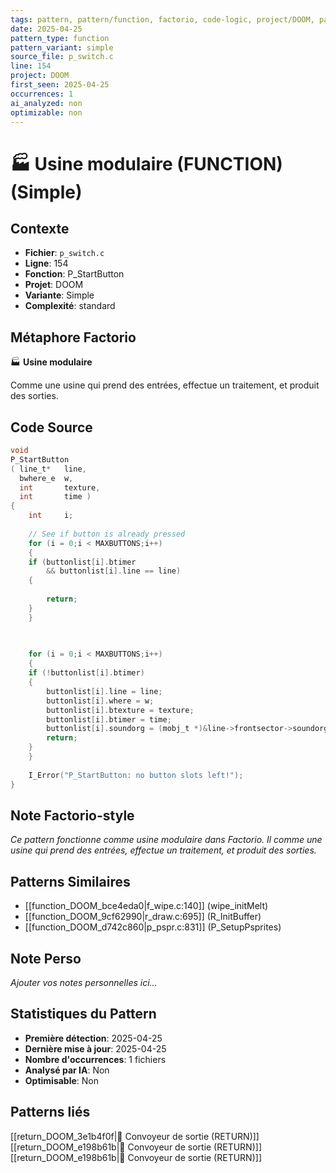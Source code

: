 ```yaml
---
tags: pattern, pattern/function, factorio, code-logic, project/DOOM, pattern/variant/simple
date: 2025-04-25
pattern_type: function
pattern_variant: simple
source_file: p_switch.c
line: 154
project: DOOM
first_seen: 2025-04-25
occurrences: 1
ai_analyzed: non
optimizable: non
---
```


# 🏭 Usine modulaire (FUNCTION) (Simple)

## Contexte
- **Fichier**: `p_switch.c`
- **Ligne**: 154
- **Fonction**: P_StartButton
- **Projet**: DOOM
- **Variante**: Simple
- **Complexité**: standard

## Métaphore Factorio
🏭 **Usine modulaire**

Comme une usine qui prend des entrées, effectue un traitement, et produit des sorties.

## Code Source
```c
void
P_StartButton
( line_t*	line,
  bwhere_e	w,
  int		texture,
  int		time )
{
    int		i;
    
    // See if button is already pressed
    for (i = 0;i < MAXBUTTONS;i++)
    {
	if (buttonlist[i].btimer
	    && buttonlist[i].line == line)
	{
	    
	    return;
	}
    }
    

    
    for (i = 0;i < MAXBUTTONS;i++)
    {
	if (!buttonlist[i].btimer)
	{
	    buttonlist[i].line = line;
	    buttonlist[i].where = w;
	    buttonlist[i].btexture = texture;
	    buttonlist[i].btimer = time;
	    buttonlist[i].soundorg = (mobj_t *)&line->frontsector->soundorg;
	    return;
	}
    }
    
    I_Error("P_StartButton: no button slots left!");
}
```

## Note Factorio-style
*Ce pattern fonctionne comme usine modulaire dans Factorio. Il comme une usine qui prend des entrées, effectue un traitement, et produit des sorties.*

## Patterns Similaires
- [[function_DOOM_bce4eda0|f_wipe.c:140]] (wipe_initMelt)
- [[function_DOOM_9cf62990|r_draw.c:695]] (R_InitBuffer)
- [[function_DOOM_d742c860|p_pspr.c:831]] (P_SetupPsprites)

## Note Perso
*Ajouter vos notes personnelles ici...*

## Statistiques du Pattern
- **Première détection**: 2025-04-25
- **Dernière mise à jour**: 2025-04-25
- **Nombre d'occurrences**: 1 fichiers
- **Analysé par IA**: Non
- **Optimisable**: Non

## Patterns liés
[[return_DOOM_3e1b4f0f|🚚 Convoyeur de sortie (RETURN)]]
[[return_DOOM_e198b61b|🚚 Convoyeur de sortie (RETURN)]]
[[return_DOOM_e198b61b|🚚 Convoyeur de sortie (RETURN)]]
